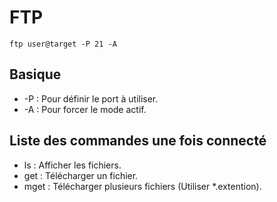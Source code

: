 # FTP

`ftp user@target -P 21 -A`

## Basique

* -P : Pour définir le port à utiliser.
* -A : Pour forcer le mode actif.

## Liste des commandes une fois connecté

* ls : Afficher les fichiers.
* get : Télécharger un fichier.
* mget : Télécharger plusieurs fichiers (Utiliser *.extention).
